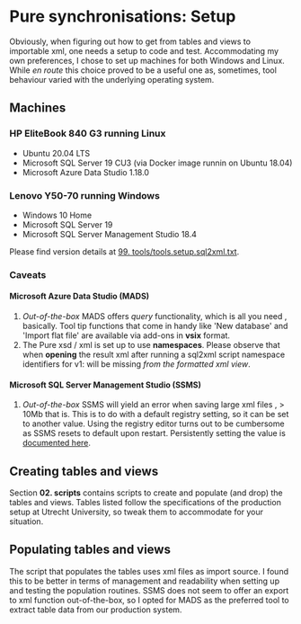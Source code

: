 # **Pure synchronisations: Setup**

Obviously, when figuring out how to get from tables and views to importable
 xml, one needs a setup to code and test. Accommodating my own preferences, I
  chose to set up machines for both Windows and Linux. While *en route* this
   choice proved to be a useful one as, sometimes, tool behaviour varied with
    the underlying operating system.

## Machines

### HP EliteBook 840 G3 running Linux

- Ubuntu 20.04 LTS
- Microsoft SQL Server 19 CU3 (via Docker image runnin on Ubuntu 18.04)
- Microsoft Azure Data Studio 1.18.0

### Lenovo Y50-70 running Windows

- Windows 10 Home
- Microsoft SQL Server 19
- Microsoft SQL Server Management Studio 18.4

Please find version details at [99. tools/tools.setup.sql2xml.txt](https://github.com/zievathustra/uu-rdms-ris-pure-sync/blob/master/00.%20setup/99.%20tools/tools.setup.sql2xml.txt).

### Caveats

#### Microsoft Azure Data Studio (MADS)

1. *Out-of-the-box* MADS offers *query* functionality, which is all you need
, basically. Tool tip functions that come in handy like 'New database' and
 'Import
 flat file' are available via add-ons in **vsix** format.
2. The Pure xsd / xml is set up to use **namespaces**. Please observe that
 when **opening** the result xml after running a sql2xml script namespace
  identifiers for v1: will be missing *from the formatted xml view*.

#### Microsoft SQL Server Management Studio (SSMS)

1. *Out-of-the-box* SSMS will yield an error when saving large xml files
, > 10Mb that is. This is to do with a default registry setting, so it can be
 set to another value. Using the registry editor turns out to be cumbersome
  as SSMS resets to default upon restart. Persistently setting the value is
   [documented here](https://developercommunity.visualstudio.com/content/problem/39940/the-registry-key-maxfilesizesupportedbylanguageser.html).

## Creating tables and views

Section **02. scripts** contains scripts to create and populate (and drop) the tables and
 views. Tables listed follow the specifications of the production setup at
  Utrecht University, so tweak them to accommodate for your situation.

## Populating tables and views

The script that populates the tables uses xml files as import source. I found this to be better in terms of management and readability when setting up and testing the population routines. SSMS does not seem to offer an export to xml function out-of-the-box, so I opted for MADS as the preferred tool to extract table data from our production system.
